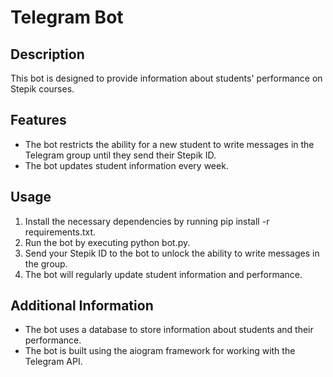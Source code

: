 # Telegram Bot 

## Description
This bot is designed to provide information about students' performance on Stepik courses.

## Features
- The bot restricts the ability for a new student to write messages in the Telegram group until they send their Stepik ID.
- The bot updates student information every week.

## Usage
1. Install the necessary dependencies by running pip install -r requirements.txt.
2. Run the bot by executing python bot.py.
3. Send your Stepik ID to the bot to unlock the ability to write messages in the group.
4. The bot will regularly update student information and performance.


## Additional Information
- The bot uses a database to store information about students and their performance.
- The bot is built using the aiogram framework for working with the Telegram API.
